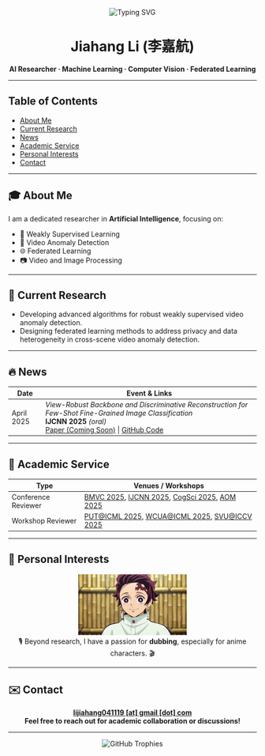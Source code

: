 <p align="center">
  <img src="https://readme-typing-svg.herokuapp.com?font=Fira+Code&size=28&duration=2500&pause=1000&color=00BFFF&center=true&vCenter=true&width=600&lines=Welcome+to+Jiahang+Li's+GitHub+%F0%9F%91%8B" alt="Typing SVG" />
</p>

<h1 align="center"><strong>Jiahang Li (李嘉航)</strong></h1>
<p align="center">
  <b>AI Researcher · Machine Learning · Computer Vision · Federated Learning</b>
</p>

---

## Table of Contents

- [About Me ](-about-me-)
- [Current Research ](-current-research-)
- [News ](-news-)
- [Academic Service ](-academic-service-)
- [Personal Interests ](-personal-interests-)
- [Contact ](-contact-)

---

## 🎓 About Me

I am a dedicated researcher in **Artificial Intelligence**, focusing on:
- 🤖 Weakly Supervised Learning  
- 🎥 Video Anomaly Detection  
- 🌐 Federated Learning  
- 📷 Video and Image Processing

---

## 🚀 Current Research

- Developing advanced algorithms for robust weakly supervised video anomaly detection.  
- Designing federated learning methods to address privacy and data heterogeneity in cross-scene video anomaly detection.

---

## 🔥 News

| Date         | Event & Links                                                                                                          |
|--------------|------------------------------------------------------------------------------------------------------------------------|
| April 2025   | *View-Robust Backbone and Discriminative Reconstruction for Few-Shot Fine-Grained Image Classification* <br> <b>IJCNN 2025</b> *(oral)* <br> [Paper (Coming Soon)](https://example.com/path/to/your/paper) &#124; [GitHub Code](https://github.com/jiangjiawen321/VRAS) |

---

## 🤝 Academic Service

| Type                | Venues / Workshops |
|---------------------|-------------------|
| Conference Reviewer | [BMVC 2025](https://bmvc2025.bmva.org/), [IJCNN 2025](https://2025.ijcnn.org/), [CogSci 2025](https://cognitivesciencesociety.org/cogsci-2025/), [AOM 2025](https://aom.org/events/annual-meeting) |
| Workshop Reviewer   | [PUT@ICML 2025](https://tta-icml2025.github.io/), [WCUA@ICML 2025](https://www.icml-computeruseagents.com/), [SVU@ICCV 2025](https://short-form-video-understanding.github.io/) |

---

## 🎤 Personal Interests

<p align="center">
  <img src="./fFVuesj2D4jeNa2_O5byD_1428.gif" width="220" alt="Tanjiro Kamado Dubbing" /><br/>
  🎙️ Beyond research, I have a passion for <b>dubbing</b>, especially for anime characters. 🎬
</p>

---

## ✉️ Contact

<p align="center">
  <a href="mailto:lijiahang041119@gmail.com"><b>lijiahang041119 [at] gmail [dot] com</b></a><br/>
  <b>Feel free to reach out for academic collaboration or discussions!</b>
</p>

---

<div align="center">
  <img src="https://github-profile-trophy.vercel.app/?username=rekkles2&theme=gruvbox&row=1&column=5&no-frame=true&no-bg=true" alt="GitHub Trophies" />
</div>
